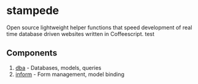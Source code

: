 stampede
========

Open source lightweight helper functions that speed development of real time database driven websites written in Coffeescript.
test

Components
-----------

1. [dba](/dba.md) - Databases, models, queries
2. [inform](/inform.md) - Form management, model binding
